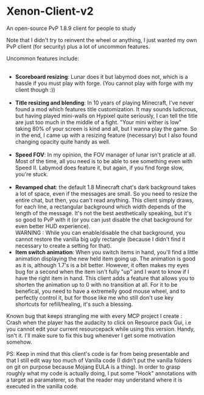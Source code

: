 # Xenon-Client-v2
An open-source PvP 1.8.9 client for people to study

Note that I didn't try to reinvent the wheel or anything, I just wanted my own PvP client (for security) plus a lot of uncommon features.

Uncommon features include:<br><br>
- **Scoreboard resizing**: Lunar does it but labymod does not, which is a hassle if you must play with forge. (You cannot play with forge with my client though :))<br><br>
- **Title resizing and blending**: In 10 years of playing Minecraft, I've never found a mod which features title customization. It may sounds ludicrous, but having played mini-walls on Hypixel quite seriously, I can tell the title are just too much in the middle of a fight. "Your mini wither is low" taking 80% of your screen is kind and all, but I wanna play the game. So in the end, I came up with a resizing feature (necessary) but I also found changing opacity quite handy as well.<br><br>
- **Speed FOV**: In my opinion, the FOV manager of lunar isn't praticle at all. Most of the time, all you need is to be able to see something even with Speed II. Labymod does feature it, but again, if you find forge slow, you're stuck.<br><br>
- **Revamped chat**: the default 1.8 Minecraft chat's dark background takes a lot of space, even if the messages are small. So you need to resize the entire chat, but then, you can't read anything. This client simply draws, for each line, a rectangular background which width depends of the length of the message. It's not the best aesthetically speaking, but it's so good to PvP with it (or you can just disable the chat background for even better HUD experience). <br>
WARNING : While you can enable/disable the chat background, you cannot restore the vanilla big ugly rectangle (because I didn't find it necessary to create a setting for that).
- **Item switch animation**: When you switch items in hand, you'll find a little animation displaying the new held item going up. The animation is good as it is, although 1.7's is a bit better. However, it often makes my eyes bug for a second when the item isn't fully "up" and I want to know if I have the right item in hand. This client adds a feature that allows you to shorten the animation up to 0 with no transition at all. For it to be benefical, you need to have a extremelly good mouse wheel, and to perfectly control it, but for those like me who still don't use key shortcuts for refill/healing, it's such a blessing.


Known bug that keeps strangling me with every MCP project I create : Crash when the player has the audacity to click on Resource pack Gui, i.e you cannot edit your current resourcepack while using this version. Handy, isn't it. I'll make sure to fix this bug whenever I get some motivation somehow.

PS: Keep in mind that this client's code is far from being presentable and that I still edit way too much of Vanilla code (I didn't put the vanilla folders on git on purpose because Mojang EULA is a thing). In order to grasp roughly what my code is actually doing, I put some "Hook" annotations with a target as paramaterer, so that the reader may understand where it is executed in the vanilla code.

